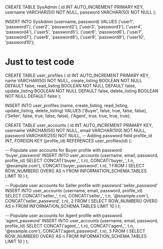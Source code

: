 CREATE TABLE SysAdmin (
    id INT AUTO_INCREMENT PRIMARY KEY,
    username VARCHAR(50) NOT NULL,
    password VARCHAR(50) NOT NULL
);

INSERT INTO SysAdmin (username, password) VALUES
('user1', 'password1'),
('user2', 'password2'),
('user3', 'password3'),
('user4', 'password4'),
('user5', 'password5'),
('user6', 'password6'),
('user7', 'password7'),
('user8', 'password8'),
('user9', 'password9'),
('user10', 'password10');

# Just to test code

CREATE TABLE user_profiles (
    id INT AUTO_INCREMENT PRIMARY KEY,
    name VARCHAR(50) NOT NULL,
    create_listing BOOLEAN NOT NULL DEFAULT false,
    read_listing BOOLEAN NOT NULL DEFAULT false,
    update_listing BOOLEAN NOT NULL DEFAULT false,
    delete_listing BOOLEAN NOT NULL DEFAULT false
);

INSERT INTO user_profiles (name, create_listing, read_listing, update_listing, delete_listing)
VALUES
('Buyer', false, true, false, false),
('Seller', false, true, false, false),
('Agent', true, true, true, true);


CREATE TABLE user_accounts (
    id INT AUTO_INCREMENT PRIMARY KEY,
    username VARCHAR(50) NOT NULL,
    email VARCHAR(100) NOT NULL,
    password VARCHAR(255) NOT NULL, -- Adding password field
    profile_id INT,
    FOREIGN KEY (profile_id) REFERENCES user_profiles(id)
);

-- Populate user accounts for Buyer profile with password 'buyer_password'
INSERT INTO user_accounts (username, email, password, profile_id) 
SELECT CONCAT('buyer_', t.n), CONCAT('buyer_', t.n, '@example.com'), CONCAT('buyer_password', t.n), 1
FROM (
    SELECT ROW_NUMBER() OVER() AS n
    FROM INFORMATION_SCHEMA.TABLES
    LIMIT 10
) t;

-- Populate user accounts for Seller profile with password 'seller_password'
INSERT INTO user_accounts (username, email, password, profile_id) 
SELECT CONCAT('seller_', t.n), CONCAT('seller_', t.n, '@example.com'), CONCAT('seller_password', t.n), 2
FROM (
    SELECT ROW_NUMBER() OVER() AS n
    FROM INFORMATION_SCHEMA.TABLES
    LIMIT 10
) t;

-- Populate user accounts for Agent profile with password 'agent_password'
INSERT INTO user_accounts (username, email, password, profile_id) 
SELECT CONCAT('agent_', t.n), CONCAT('agent_', t.n, '@example.com'), CONCAT('agent_password', t.n), 3
FROM (
    SELECT ROW_NUMBER() OVER() AS n
    FROM INFORMATION_SCHEMA.TABLES
    LIMIT 10
) t;